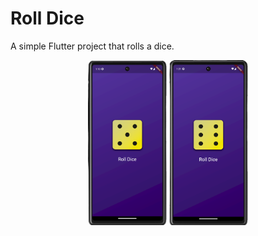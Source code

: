 # Roll Dice

A simple Flutter project that rolls a dice.

<p align="center" width="100%">
    <img style="width: 25%;" src="assets/output/output1.png" title="output1">
    <img style="width: 25%;" src="assets/output/output2.png" title="output2">
</p>

